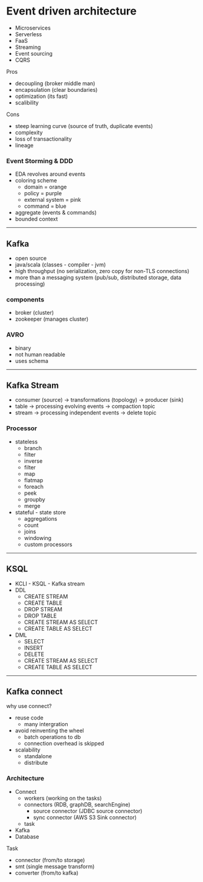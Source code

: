 # Event driven architecture

- Microservices
- Serverless
- FaaS
- Streaming
- Event sourcing
- CQRS

Pros

- decoupling (broker middle man)
- encapsulation (clear boundaries)
- optimization (its fast)
- scalibility

Cons

- steep learning curve (source of truth, duplicate events)
- complexity
- loss of transactionality
- lineage

### Event Storming & DDD

- EDA revolves around events
- coloring scheme
    - domain = orange
    - policy = purple
    - external system = pink
    - command = blue
- aggregate (events & commands)
- bounded context

---

## Kafka
- open source
- java/scala (classes - compiler - jvm)
- high throughput (no serialization, zero copy for non-TLS connections)
- more than a messaging system (pub/sub, distributed storage, data processing)

### components
- broker (cluster)
- zookeeper (manages cluster)

### AVRO
- binary
- not human readable
- uses schema

---

## Kafka Stream
- consumer (source) -> transformations (topology) -> producer (sink)
- table -> processing evolving events -> compaction topic
- stream -> processing independent events -> delete topic

### Processor
- stateless
    - branch
    - filter
    - inverse 
    - filter
    - map
    - flatmap
    - foreach
    - peek
    - groupby
    - merge
- stateful - state store
    - aggregations
    - count
    - joins
    - windowing
    - custom processors

---

## KSQL
- KCLI - KSQL - Kafka stream
- DDL
    - CREATE STREAM
    - CREATE TABLE
    - DROP STREAM
    - DROP TABLE
    - CREATE STREAM AS SELECT
    - CREATE TABLE AS SELECT
- DML
    - SELECT
    - INSERT
    - DELETE
    - CREATE STREAM AS SELECT
    - CREATE TABLE AS SELECT

---

## Kafka connect

why use connect?
- reuse code
    - many intergration
- avoid reinventing the wheel
    - batch operations to db
    - connection overhead is skipped
- scalability
    - standalone
    - distribute

### Architecture

- Connect
    - workers (working on the tasks)
    - connectors (RDB, graphDB, searchEngine)
        - source connector (JDBC source connector)
        - sync connector (AWS S3 Sink connector)
    - task
- Kafka
- Database

Task
- connector (from/to storage)
- smt (single message transform)
- converter (from/to kafka)


